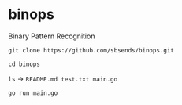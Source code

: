 # binops
Binary Pattern Recognition


`git clone https://github.com/sbsends/binops.git`


`cd binops`


`ls` -> `README.md test.txt main.go`

`go run main.go`
